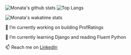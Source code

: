 
![Monata's github stats](https://github-stats-ecru.vercel.app/api?username=monata&count_private=true&theme=synthwave&show_icons=true&hide=stars)
![Top Langs](https://github-stats-ecru.vercel.app/api/top-langs/?username=monata&layout=compact&theme=synthwave)

![Monata's wakatime stats](https://github-stats-ecru.vercel.app/api/wakatime?username=Monata&theme=synthwave)

🔭 I’m currently working on building ProfRatings

🌱 I’m currently learning Django and reading Fluent Python

📫 Reach me on [LinkedIn](https://www.linkedin.com/in/monata)
